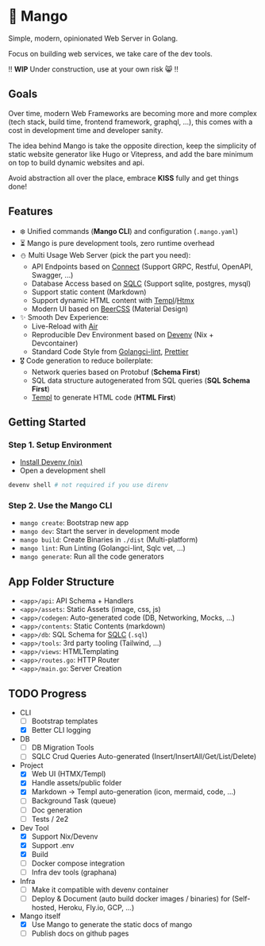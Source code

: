 # 🥭 Mango

Simple, modern, opinionated Web Server in Golang.

Focus on building web services, we take care of the dev tools.

!! **WIP** Under construction, use at your own risk 😸 !!

## Goals

Over time, modern Web Frameworks are becoming more and more complex (tech stack, build time, frontend framework, graphql, ...), this comes with a cost in development time and developer sanity.

The idea behind Mango is take the opposite direction, keep the simplicity of static website generator like Hugo or Vitepress, and add the bare minimum on top to build dynamic websites and api.

Avoid abstraction all over the place, embrace **KISS** fully and get things done!

## Features

- ❄️ Unified commands (**Mango CLI**) and configuration (`.mango.yaml`)
- ⏳ Mango is pure development tools, zero runtime overhead
- ⛄ Multi Usage Web Server (pick the part you need):
  - API Endpoints based on [Connect](https://connectrpc.com/) (Support GRPC, Restful, OpenAPI, Swagger, ...)
  - Database Access based on [SQLC](https://github.com/sqlc-dev/sqlc) (Support sqlite, postgres, mysql)
  - Support static content (Markdown)
  - Support dynamic HTML content with [Templ](https://github.com/a-h/templ)/[Htmx](https://htmx.org/)
  - Modern UI based on [BeerCSS](https://www.beercss.com/) (Material Design)
- ✨ Smooth Dev Experience:
  - Live-Reload with [Air](https://github.com/cosmtrek/air)
  - Reproducible Dev Environment based on [Devenv](https://devenv.sh/) (Nix + Devcontainer)
  - Standard Code Style from [Golangci-lint](https://github.com/golangci/golangci-lint), [Prettier](https://prettier.io/)
- 🎖 Code generation to reduce boilerplate:
  - Network queries based on Protobuf (**Schema First**)
  - SQL data structure autogenerated from SQL queries (**SQL Schema First**)
  - [Templ](https://github.com/a-h/templ) to generate HTML code (**HTML First**)

## Getting Started

### Step 1. Setup Environment

- [Install Devenv (nix)](https://devenv.sh/getting-started/)
- Open a development shell

```sh
devenv shell # not required if you use direnv
```

### Step 2. Use the Mango CLI

- `mango create`: Bootstrap new app
- `mango dev`: Start the server in development mode
- `mango build`: Create Binaries in `./dist` (Multi-platform)
- `mango lint`: Run Linting (Golangci-lint, Sqlc vet, ...)
- `mango generate`: Run all the code generators

## App Folder Structure

- `<app>/api`: API Schema + Handlers
- `<app>/assets`: Static Assets (image, css, js)
- `<app>/codegen`: Auto-generated code (DB, Networking, Mocks, ...)
- `<app>/contents`: Static Contents (markdown)
- `<app>/db`: SQL Schema for [SQLC](https://github.com/sqlc-dev/sqlc) (`.sql`)
- `<app>/tools`: 3rd party tooling (Tailwind, ...)
- `<app>/views`: HTMLTemplating
- `<app>/routes.go`: HTTP Router
- `<app>/main.go`: Server Creation

## TODO Progress

- CLI
  - [ ] Bootstrap templates
  - [x] Better CLI logging
- DB
  - [ ] DB Migration Tools
  - [ ] SQLC Crud Queries Auto-generated (Insert/InsertAll/Get/List/Delete)
- Project
  - [x] Web UI (HTMX/Templ)
  - [x] Handle assets/public folder
  - [x] Markdown -> Templ auto-generation (icon, mermaid, code, ...)
  - [ ] Background Task (queue)
  - [ ] Doc generation
  - [ ] Tests / 2e2
- Dev Tool
  - [x] Support Nix/Devenv
  - [x] Support .env
  - [x] Build
  - [ ] Docker compose integration
  - [ ] Infra dev tools (graphana)
- Infra
  - [ ] Make it compatible with devenv container
  - [ ] Deploy & Document (auto build docker images / binaries) for (Self-hosted, Heroku, Fly.io, GCP, ...)
- Mango itself
  - [x] Use Mango to generate the static docs of mango
  - [ ] Publish docs on github pages

